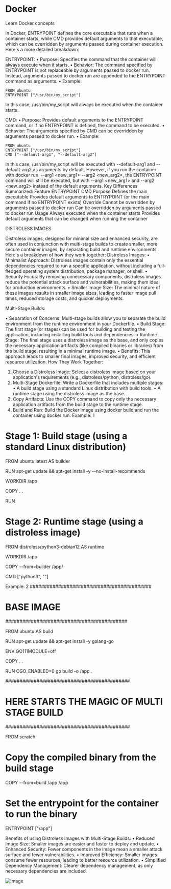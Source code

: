 # Docker
Learn Docker concepts

In Docker, ENTRYPOINT defines the core executable that runs when a container starts, while CMD provides default arguments to that executable, which can be overridden by arguments passed during container execution. 
Here's a more detailed breakdown:

ENTRYPOINT:
•	Purpose: Specifies the command that the container will always execute when it starts. 
•	Behavior: The command specified by ENTRYPOINT is not replaceable by arguments passed to docker run. Instead, arguments passed to docker run are appended to the ENTRYPOINT command as arguments. 
•	Example:

    FROM ubuntu
    ENTRYPOINT ["/usr/bin/my_script"]
In this case, /usr/bin/my_script will always be executed when the container starts. 

CMD:
•	Purpose: Provides default arguments to the ENTRYPOINT command, or if no ENTRYPOINT is defined, the command to be executed.
•	Behavior: The arguments specified by CMD can be overridden by arguments passed to docker run.
•	Example: 

    FROM ubuntu
    ENTRYPOINT ["/usr/bin/my_script"]
    CMD ["--default-arg1", "--default-arg2"]
In this case, /usr/bin/my_script will be executed with --default-arg1 and --default-arg2 as arguments by default. However, if you run the container with docker run <image> --arg1 <new_arg1> --arg2 <new_arg2>, the ENTRYPOINT command will still be executed, but with --arg1 <new_arg1> and --arg2 <new_arg2> instead of the default arguments. 
Key Differences Summarized:
Feature	ENTRYPOINT	CMD
Purpose	Defines the main executable	Provides default arguments to ENTRYPOINT (or the main command if no ENTRYPOINT exists)
Override	Cannot be overridden by arguments passed to docker run	Can be overridden by arguments passed to docker run
Usage	Always executed when the container starts	Provides default arguments that can be changed when running the container

DISTROLESS IMAGES

Distroless images, designed for minimal size and enhanced security, are often used in conjunction with multi-stage builds to create smaller, more secure container images, by separating build and runtime environments. 
Here's a breakdown of how they work together:
Distroless Images:
•	Minimalist Approach:
Distroless images contain only the essential dependencies required to run a specific application, without including a full-fledged operating system distribution, package manager, or shell. 
•	Security Focus:
By removing unnecessary components, distroless images reduce the potential attack surface and vulnerabilities, making them ideal for production environments. 
•	Smaller Image Size:
The minimal nature of these images results in smaller image sizes, leading to faster image pull times, reduced storage costs, and quicker deployments. 

Multi-Stage Builds:

•	Separation of Concerns:
Multi-stage builds allow you to separate the build environment from the runtime environment in your Dockerfile. 
•	Build Stage:
The first stage (or stages) can be used for building and testing the application, including installing build tools and dependencies. 
•	Runtime Stage:
The final stage uses a distroless image as the base, and only copies the necessary application artifacts (like compiled binaries or libraries) from the build stage, resulting in a minimal runtime image. 
•	Benefits:
This approach leads to smaller final images, improved security, and efficient resource utilization. 
How They Work Together:
1.	Choose a Distroless Image:
Select a distroless image based on your application's requirements (e.g., distroless/python, distroless/go). 
2.	Multi-Stage Dockerfile:
Write a Dockerfile that includes multiple stages:
•	A build stage using a standard Linux distribution with build tools. 
•	A runtime stage using the distroless image as the base. 
3.	Copy Artifacts:
Use the COPY command to copy only the necessary application artifacts from the build stage to the runtime stage. 
4.	Build and Run:
Build the Docker image using docker build and run the container using docker run. 
Example: 1

# Stage 1: Build stage (using a standard Linux distribution)
FROM ubuntu:latest AS builder

RUN apt-get update && apt-get install -y --no-install-recommends <build-tools>

WORKDIR /app

COPY . .

RUN <build-commands>

# Stage 2: Runtime stage (using a distroless image)
FROM distroless/python3-debian12 AS runtime

WORKDIR /app

COPY --from=builder /app/ <application-artifacts>

CMD ["python3", "<application-entrypoint>"]


Example: 2
###########################################
# BASE IMAGE
###########################################

FROM ubuntu AS build

RUN apt-get update && apt-get install -y golang-go

ENV GO111MODULE=off

COPY . .

RUN CGO_ENABLED=0 go build -o /app .

############################################
# HERE STARTS THE MAGIC OF MULTI STAGE BUILD
############################################

FROM scratch

# Copy the compiled binary from the build stage
COPY --from=build /app /app

# Set the entrypoint for the container to run the binary
ENTRYPOINT ["/app"]

Benefits of using Distroless Images with Multi-Stage Builds:
•	Reduced Image Size:
Smaller images are easier and faster to deploy and update. 
•	Enhanced Security:
Fewer components in the image mean a smaller attack surface and fewer vulnerabilities. 
•	Improved Efficiency:
Smaller images consume fewer resources, leading to better resource utilization. 
•	Simplified Dependency Management:
Clearer dependency management, as only necessary dependencies are included. 

![image](https://github.com/user-attachments/assets/39f313c0-bef3-4549-b552-694d534c679e)
